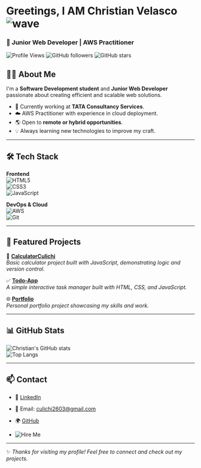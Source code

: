 #  Greetings, I AM Christian Velasco ![wave](https://media.giphy.com/media/hvRJCLFzcasrR4ia7z/giphy.gif)


### 🚀 Junior Web Developer | AWS Practitioner  


![Profile Views](https://komarev.com/ghpvc/?username=SoyCulichi&label=Profile%20views&color=0e75b6&style=flat)
![GitHub followers](https://img.shields.io/github/followers/SoyCulichi?style=social)
![GitHub stars](https://img.shields.io/github/stars/SoyCulichi?style=social)


## 👨‍💻 About Me  

I'm a **Software Development student** and **Junior Web Developer** passionate about creating efficient and scalable web solutions.  
- 🔭 Currently working at **TATA Consultancy Services**.  
- ☁️ AWS Practitioner with experience in cloud deployment.  
- 🌎 Open to **remote or hybrid opportunities**.  
- 💡 Always learning new technologies to improve my craft.  

---

## 🛠️ Tech Stack  

**Frontend**  
![HTML5](https://img.shields.io/badge/HTML5-E34F26?style=for-the-badge&logo=html5&logoColor=white)  
![CSS3](https://img.shields.io/badge/CSS3-1572B6?style=for-the-badge&logo=css3&logoColor=white)  
![JavaScript](https://img.shields.io/badge/JavaScript-F7DF1E?style=for-the-badge&logo=javascript&logoColor=black)  

**DevOps & Cloud**  
![AWS](https://img.shields.io/badge/AWS-FF9900?style=for-the-badge&logo=amazonaws&logoColor=white)  
![Git](https://img.shields.io/badge/Git-F05032?style=for-the-badge&logo=git&logoColor=white)  

---

## 📂 Featured Projects  

🔢 **[CalculatorCulichi](https://github.com/SoyCulichi/CalculadoraCulichi)**  
_Basic calculator project built with JavaScript, demonstrating logic and version control._  

✅ **[Todo-App](https://github.com/SoyCulichi/Todo-App)**  
_A simple interactive task manager built with HTML, CSS, and JavaScript._  

🌐 **[Portfolio](https://github.com/SoyCulichi/Portfolio)**  
_Personal portfolio project showcasing my skills and work._  

---

## 📊 GitHub Stats  

![Christian's GitHub stats](https://github-readme-stats.vercel.app/api?username=SoyCulichi&show_icons=true&theme=tokyonight)  
![Top Langs](https://github-readme-stats.vercel.app/api/top-langs/?username=SoyCulichi&layout=compact&theme=tokyonight)  

---

## 📫 Contact  

- 💼 [LinkedIn](https://www.linkedin.com/in/christian-armando-velasco-estrada-a2459032)  
- 📧 Email: culichi2603@gmail.com  
- 🌍 [GitHub](https://github.com/SoyCulichi)

- ![Hire Me](https://img.shields.io/badge/Hire%20Me-Remote%20or%20Hybrid-blue?style=for-the-badge&logo=briefcase)

---
✨ _Thanks for visiting my profile! Feel free to connect and check out my projects._  
